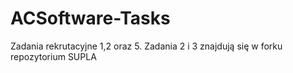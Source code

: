# ACSoftware-Tasks
Zadania rekrutacyjne 1,2 oraz 5. Zadania 2 i 3 znajdują się w forku repozytorium SUPLA
